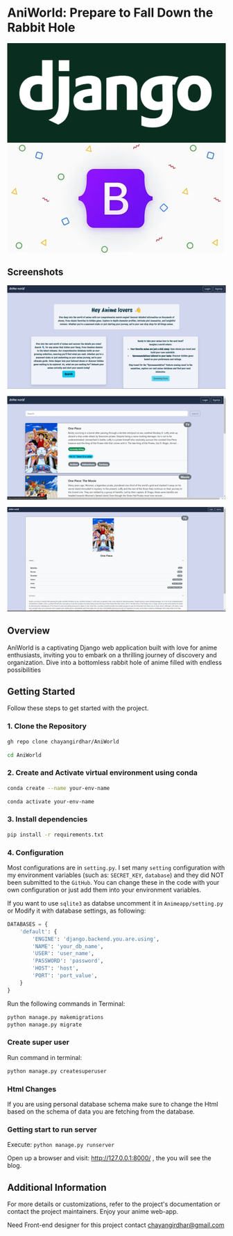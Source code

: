 # AniWorld: Prepare to Fall Down the Rabbit Hole

![Django Logo](Images/Djangologo.png)
![Bootstrap Logo](Images/Bootstrap.webp)
## Screenshots

![Homepage](Images/Homepage.png)

![searchpage](Images/searchpage.png)

![detailpage](Images/detailpage.png)


## Overview

AniWorld is a captivating Django web application built with love for anime enthusiasts, inviting you to embark on a thrilling journey of discovery and organization. Dive into a bottomless rabbit hole of anime filled with endless possibilities


## Getting Started



Follow these steps to get started with the project.

### 1. Clone the Repository

```bash
gh repo clone chayangirdhar/AniWorld
```
```bash
cd AniWorld
```

### 2. Create and Activate virtual environment using conda

```bash
conda create --name your-env-name
```
```bash
conda activate your-env-name
```

### 3. Install dependencies

```bash
pip install -r requirements.txt
```

### 4. Configuration
Most configurations are in `setting.py`.
I set many `setting` configuration with my environment variables (such as: `SECRET_KEY`, `database`) and they did NOT been submitted to the `GitHub`. You can change these in the code with your own configuration or just add them into your environment variables.

If you want to use `sqlite3` as databse uncomment it in `Animeapp/setting.py` or Modify it with database settings, as following:

```python
DATABASES = {
    'default': {
        'ENGINE': 'django.backend.you.are.using',
        'NAME': 'your_db_name',
        'USER': 'user_name',
        'PASSWORD': 'password',
        'HOST': 'host',
        'PORT': 'port_value',
    }
}
```

Run the following commands in Terminal:
```bash
python manage.py makemigrations
python manage.py migrate
```  

### Create super user

Run command in terminal:
```bash
python manage.py createsuperuser
```

### Html Changes
If you are using personal database schema make sure to change the Html based on the schema of data you are fetching from the database.


### Getting start to run server
Execute: `python manage.py runserver`

Open up a browser and visit: http://127.0.0.1:8000/ , the you will see the blog.



## Additional Information

For more details or customizations, refer to the project's documentation or contact the project maintainers. Enjoy your anime web-app.

Need Front-end designer for this project 
contact 
chayangirdhar@gmail.com 
